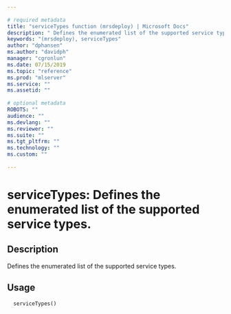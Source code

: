 ```yaml
--- 
 
# required metadata 
title: "serviceTypes function (mrsdeploy) | Microsoft Docs" 
description: " Defines the enumerated list of the supported service types. " 
keywords: "(mrsdeploy), serviceTypes" 
author: "dphansen"
ms.author: "davidph" 
manager: "cgronlun" 
ms.date: 07/15/2019
ms.topic: "reference" 
ms.prod: "mlserver"  
ms.service: "" 
ms.assetid: "" 
 
# optional metadata 
ROBOTS: "" 
audience: "" 
ms.devlang: "" 
ms.reviewer: "" 
ms.suite: "" 
ms.tgt_pltfrm: "" 
ms.technology: "" 
ms.custom: "" 
 
--- 
```

 
 
 
 
 # serviceTypes: Defines the enumerated list of the supported service types. 
 ## Description
 
Defines the enumerated list of the supported service types.
 
 
 ## Usage

```   
  serviceTypes()
 
```
 

